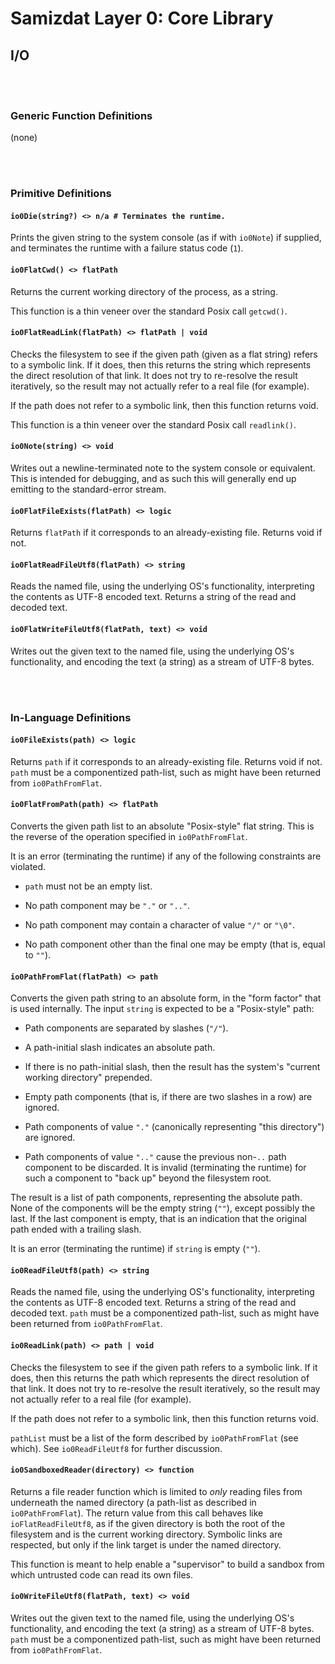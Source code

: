 Samizdat Layer 0: Core Library
==============================

I/O
---

<br><br>
### Generic Function Definitions

(none)


<br><br>
### Primitive Definitions

#### `io0Die(string?) <> n/a # Terminates the runtime.`

Prints the given string to the system console (as if with `io0Note`)
if supplied, and terminates the runtime with a failure status code (`1`).

#### `io0FlatCwd() <> flatPath`

Returns the current working directory of the process, as a
string.

This function is a thin veneer over the standard Posix call `getcwd()`.

#### `io0FlatReadLink(flatPath) <> flatPath | void`

Checks the filesystem to see if the given path (given as a flat string)
refers to a symbolic link. If it does, then this returns the string which
represents the direct resolution of that link. It does not try to re-resolve
the result iteratively, so the result may not actually refer to a
real file (for example).

If the path does not refer to a symbolic link, then this function returns
void.

This function is a thin veneer over the standard Posix call `readlink()`.

#### `io0Note(string) <> void`

Writes out a newline-terminated note to the system console or equivalent.
This is intended for debugging, and as such this will generally end up
emitting to the standard-error stream.

#### `io0FlatFileExists(flatPath) <> logic`

Returns `flatPath` if it corresponds to an already-existing file.
Returns void if not.

#### `io0FlatReadFileUtf8(flatPath) <> string`

Reads the named file, using the underlying OS's functionality,
interpreting the contents as UTF-8 encoded text. Returns a string
of the read and decoded text.

#### `io0FlatWriteFileUtf8(flatPath, text) <> void`

Writes out the given text to the named file, using the underlying OS's
functionality, and encoding the text (a string) as a stream of UTF-8 bytes.


<br><br>
### In-Language Definitions

#### `io0FileExists(path) <> logic`

Returns `path` if it corresponds to an already-existing file.
Returns void if not. `path` must be a componentized path-list,
such as might have been returned from `io0PathFromFlat`.

#### `io0FlatFromPath(path) <> flatPath`

Converts the given path list to an absolute "Posix-style" flat string.
This is the reverse of the operation specified in `io0PathFromFlat`.

It is an error (terminating the runtime) if any of the following
constraints are violated.

* `path` must not be an empty list.

* No path component may be `"."` or `".."`.

* No path component may contain a character of value `"/"` or `"\0"`.

* No path component other than the final one may be empty (that is,
  equal to `""`).

#### `io0PathFromFlat(flatPath) <> path`

Converts the given path string to an absolute form, in the "form factor"
that is used internally. The input `string` is expected to be a
"Posix-style" path:

* Path components are separated by slashes (`"/"`).

* A path-initial slash indicates an absolute path.

* If there is no path-initial slash, then the result has the system's
  "current working directory" prepended.

* Empty path components (that is, if there are two slashes in a row)
  are ignored.

* Path components of value `"."` (canonically representing "this directory")
  are ignored.

* Path components of value `".."` cause the previous non-`..` path component
  to be discarded. It is invalid (terminating the runtime) for such a
  component to "back up" beyond the filesystem root.

The result is a list of path components, representing the absolute path.
None of the components will be the empty string (`""`), except possibly
the last. If the last component is empty, that is an indication that the
original path ended with a trailing slash.

It is an error (terminating the runtime) if `string` is empty (`""`).

#### `io0ReadFileUtf8(path) <> string`

Reads the named file, using the underlying OS's functionality,
interpreting the contents as UTF-8 encoded text. Returns a string
of the read and decoded text. `path` must be a componentized path-list,
such as might have been returned from `io0PathFromFlat`.

#### `io0ReadLink(path) <> path | void`

Checks the filesystem to see if the given path refers to a symbolic
link. If it does, then this returns the path which represents the
direct resolution of that link. It does not try to re-resolve
the result iteratively, so the result may not actually refer to a
real file (for example).

If the path does not refer to a symbolic link, then this function returns
void.

`pathList` must be a list of the form described by `io0PathFromFlat`
(see which). See `io0ReadFileUtf8` for further discussion.

#### `io0SandboxedReader(directory) <> function`

Returns a file reader function which is limited to *only* reading
files from underneath the named directory (a path-list as
described in `io0PathFromFlat`). The return value from this call
behaves like `ioFlatReadFileUtf8`, as if the given directory is both the
root of the filesystem and is the current working directory. Symbolic
links are respected, but only if the link target is under the named
directory.

This function is meant to help enable a "supervisor" to build a sandbox
from which untrusted code can read its own files.

#### `io0WriteFileUtf8(flatPath, text) <> void`

Writes out the given text to the named file, using the underlying OS's
functionality, and encoding the text (a string) as a stream of UTF-8 bytes.
`path` must be a componentized path-list, such as might have been returned
from `io0PathFromFlat`.
